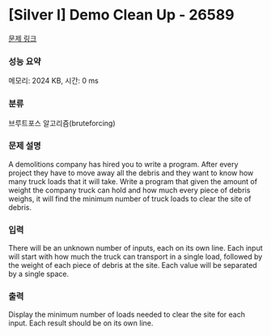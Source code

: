 # [Silver I] Demo Clean Up - 26589 

[문제 링크](https://www.acmicpc.net/problem/26589) 

### 성능 요약

메모리: 2024 KB, 시간: 0 ms

### 분류

브루트포스 알고리즘(bruteforcing)

### 문제 설명

<p>A demolitions company has hired you to write a program. After every project they have to move away all the debris and they want to know how many truck loads that it will take. Write a program that given the amount of weight the company truck can hold and how much every piece of debris weighs, it will find the minimum number of truck loads to clear the site of debris.</p>

### 입력 

 <p>There will be an unknown number of inputs, each on its own line. Each input will start with how much the truck can transport in a single load, followed by the weight of each piece of debris at the site. Each value will be separated by a single space.</p>

### 출력 

 <p>Display the minimum number of loads needed to clear the site for each input. Each result should be on its own line.</p>


